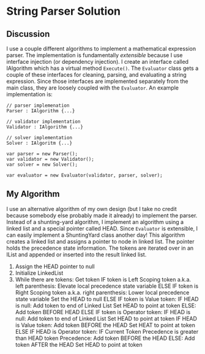 # String Parser Solution

## Discussion
I use a couple different algorithms to implement a mathematical expression parser.
The implementation is fundamentally _extensible_ because I use interface injection
(or dependency injection). I create an interface called IAlgorithm which has a 
virtual method `Execute()`. The `Evaluator` class gets a couple of these interfaces
for cleaning, parsing, and evaluating a string expression. Since those interfaces
are implemented separately from the main class, they are loosely coupled with the
`Evaluator`. An example implementation is:
```
// parser implemenation
Parser : IAlgorithm {...}

// validator implementation
Validator : IAlgorithm {...}

// solver implementation
Solver : IAlgoritm {...}

var parser = new Parser();
var validator = new Validator();
var solver = new Solver();

var evaluator = new Evaluator(validator, parser, solver);
```

## My Algorithm
I use an alternative algorithm of my own design (but I take no credit because somebody
else probably made it already) to implement the parser. Instead of a shunting-yard
algorithm, I implement an algorithm using a linked list and a special pointer called
HEAD. Since `Evaluator` is extensible, I can easily implement a ShuntingYard class
another day! This algorithm creates a linked list and assigns a pointer to node in
linked list. The pointer holds the precedence state information. The tokens are 
iterated over in an IList and appended or inserted into the result linked list.

1. Assign the HEAD pointer to null
2. Initialize LinkedList
3. While there are tokens:
  Get token
  IF token is Left Scoping token a.k.a. left parenthesis:
    Elevate local precedence state variable
  ELSE IF token is Right Scoping token a.k.a. right parenthesis:
    Lower local precedence state variable
    Set the HEAD to null
  ELSE IF token is Value token:
    IF HEAD is null:
      Add token to end of Linked List
      Set HEAD to point at token
    ELSE:
      Add token BEFORE HEAD
  ELSE IF token is Operator token:
    IF HEAD is null:
      Add token to end of Linked List
      Set HEAD to point at token
    IF HEAD is Value token:
      Add token BEFORE the HEAD
      Set HEAT to point at token
    ELSE IF HEAD is Operator token:
      IF Current Token Precedence is greater than HEAD token Precedence:
        Add token BEFORE the HEAD
      ELSE:
        Add token AFTER the HEAD
      Set HEAD to point at token 	
	

